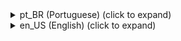 <details><summary>pt_BR (Portuguese) (click to expand)</summary><p>
	
# LewBr-WorldInventory
Plugin [WorldInventory] para o software PocketMine-MP (pmmp)

-------------
[Obtenha os últimos artefatos do LewBr-WorldInventory (arquivo PHAR) aqui](https://github.com/LewBr/LewBr-WorldInventory/releases)
-------------

### Como usar?
1) Instale o plugin .phar últimos artefatos;
2) Reinicie seu servidor;
3) Altere as configurações do plugin de sua preferência pelo arquivo: (config.yml).

### Oque ele faz?
- O plugin foi feito para obter a data de itens do jogador de um mundo atual e depois se o jogador transferir a um outro mundo ele receberá todos os itens guardados no mundo atual, "Inventário por Mundo".

### Últimas versões:
- 1.0.0
	- não adicionado
  
### TAREFAS:
- [x] Suporte ao provedor YAML
- [ ] Guardar os itens do mundo de um jogador em seu provedor
- [ ] Receber os itens guardados no provedor
- [ ] Suporte ao provedor MySQL

### Lançamentos:

- **Construções Estáveis:**

| Versão  | Download (PHAR) | Download (ZIP) |
| ------- | --------------- | -------------- |
| 1.0.0   | [aqui](https://github.com/LewBr/LewBr-Titulo/releases)  | [aqui](https://github.com/LewBr/LewBr-InventarioMundial/releases) |

<br>

- **Outros lançamentos de versões [aqui](https://github.com/LewBr/LewBr-InventarioMundial/releases)**

## Sobre
- Feito por LewBr (Leonardo Santos)
- Github - http://github.com/LewBr
- Email - leonardosantow@gmail.com
- Twitter - http://twitter.com/Lew_Br

</p></details>
<details><summary>en_US (English) (click to expand)</summary><p>
	
# LewBr-WorldInventory
Plugin [WorldInventory] for the software PocketMine-MP (pmmp)

-------------
[Get the latest LewBr-WorldInventory artifacts (PHAR file) here](https://github.com/LewBr/LewBr-WorldInventory/releases)
-------------

### How to setup?
1) Install the plugin .phar artifacts;
2) Restart your server;
3) Change the plugin settings you prefer by using the file: (config.yml).

### What did they do?
- The plugin was made to get the player's item data from a current world and then if the player moves to another world he will receive all items stored in the current world, "Inventory per World."

### Latest versions:
- 1.0.0
	- not released
  
### TODO:
- [x] YAML Provider Support
- [ ] Save a player's world items to your provider
- [ ] Receive items saved in the provider
- [ ] MySQL provider support

### Releases:

- **Stable builds:**

| Version  | Download (PHAR) | Download (ZIP) |
| ------- | --------------- | -------------- |
| 1.0.0   | [here](https://github.com/LewBr/LewBr-Titulo/releases)  | [here](https://github.com/LewBr/LewBr-InventarioMundial/releases) |

<br>

- **Other Release Releases [here](https://github.com/LewBr/LewBr-InventarioMundial/releases)**

## About
- Created by LewBr (Leonardo Santos)
- Github - http://github.com/LewBr
- Email - leonardosantow@gmail.com
- Twitter - http://twitter.com/Lew_Br

</p></details>
